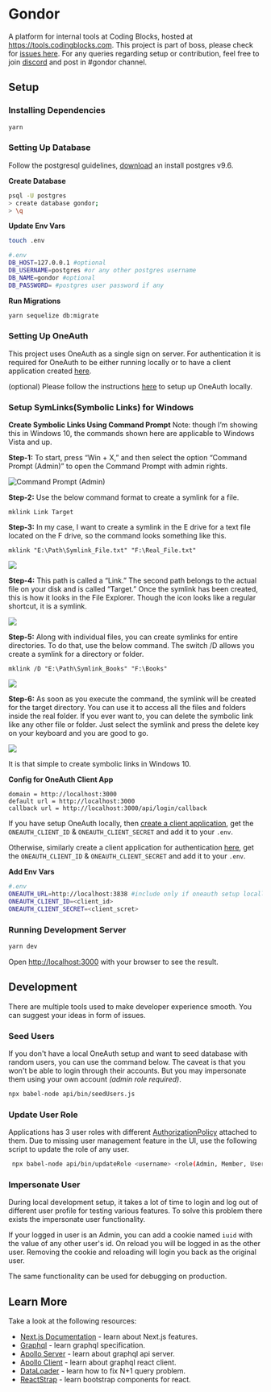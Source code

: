# Gondor

A platform for internal tools at Coding Blocks, hosted at https://tools.codingblocks.com. This project is part of boss, please check for [issues here](https://github.com/coding-blocks/gondor/labels/BOSS). For any queries regarding setup or contribution, feel free to join [discord](https://discord.gg/wNFXjh) and post in #gondor channel.

## Setup

### Installing Dependencies

```bash
yarn
```

### Setting Up Database

Follow the postgresql guidelines, [download](https://www.postgresql.org/download/) an install postgres v9.6.

**Create Database**

```bash
psql -U postgres
> create database gondor;
> \q
```

**Update Env Vars**

```bash
touch .env

#.env
DB_HOST=127.0.0.1 #optional
DB_USERNAME=postgres #or any other postgres username
DB_NAME=gondor #optional
DB_PASSWORD= #postgres user password if any
```

**Run Migrations**

```bash
yarn sequelize db:migrate
```

### Setting Up OneAuth

This project uses OneAuth as a single sign on server. For authentication it is required for OneAuth to be either running locally or to have a client application created [here](https://account.codingblocks.com/users/me/clients).

(optional) Please follow the instructions [here](https://github.com/coding-blocks/oneauth) to setup up OneAuth locally.


### Setup SymLinks(Symbolic Links) for Windows


**Create Symbolic Links Using Command Prompt**
Note: though I’m showing this in Windows 10, the commands shown here are applicable to Windows Vista and up.

**Step-1:**
To start, press “Win + X,” and then select the option “Command Prompt (Admin)” to open the Command Prompt with admin rights.


![Command Prompt (Admin)](https://www.maketecheasier.com/assets/uploads/2017/01/create-symlinks-win10-select-command-prompt.jpg.webp)

**Step-2:**
Use the below command format to create a symlink for a file.


```
mklink Link Target
```

**Step-3:**
In my case, I want to create a symlink in the E drive for a text file located on the F drive, so the command looks something like this.


```
mklink "E:\Path\Symlink_File.txt" "F:\Real_File.txt"
```

![](https://www.maketecheasier.com/assets/uploads/2017/01/create-symlinks-win10-for-files.jpg.webp)


**Step-4:**
This path is called a “Link.” The second path belongs to the actual file on your disk and is called “Target.”
Once the symlink has been created, this is how it looks in the File Explorer. Though the icon looks like a regular shortcut, it is a symlink.


![](https://www.maketecheasier.com/assets/uploads/2017/01/create-symlinks-win10-symlink-for-file-created.jpg.webp)


**Step-5:**
Along with individual files, you can create symlinks for entire directories. To do that, use the below command. The switch /D allows you create a symlink for a directory or folder.


```
mklink /D "E:\Path\Symlink_Books" "F:\Books"
```


![](https://www.maketecheasier.com/assets/uploads/2017/01/create-symlinks-win10-for-folders.jpg.webp)


**Step-6:**
As soon as you execute the command, the symlink will be created for the target directory. You can use it to access all the files and folders inside the real folder. If you ever want to, you can delete the symbolic link like any other file or folder. Just select the symlink and press the delete key on your keyboard and you are good to go.


![](https://www.maketecheasier.com/assets/uploads/2017/01/create-symlinks-win10-symlink-for-folder-created.jpg.webp)


It is that simple to create symbolic links in Windows 10.



**Config for OneAuth Client App**

```
domain = http://localhost:3000
default url = http://localhost:3000
callback url = http://localhost:3000/api/login/callback
```

If you have setup OneAuth locally, then [create a client application](https://github.com/coding-blocks/oneauth/wiki/Explicit-Authentication), get the `ONEAUTH_CLIENT_ID` & `ONEAUTH_CLIENT_SECRET` and add it to your `.env`.

Otherwise, similarly create a client application for authentication [here](https://account.codingblocks.com/users/me/clients), get the `ONEAUTH_CLIENT_ID` & `ONEAUTH_CLIENT_SECRET` and add it to your `.env`.

**Add Env Vars**

```bash
#.env
ONEAUTH_URL=http://localhost:3838 #include only if oneauth setup locally
ONEAUTH_CLIENT_ID=<client_id>
ONEAUTH_CLIENT_SECRET=<client_scret>
```

### Running Development Server

```bash
yarn dev
```

Open [http://localhost:3000](http://localhost:3000) with your browser to see the result.

## Development

There are multiple tools used to make developer experience smooth. You can suggest your ideas in form of issues.

### Seed Users

If you don't have a local OneAuth setup and want to seed database with random users, you can use the command below. The caveat is that you won't be able to login through their accounts. But you may impersonate them using your own account *(admin role required)*.
```bash
npx babel-node api/bin/seedUsers.js
```

### Update User Role

Applications has 3 user roles with different [AuthorizationPolicy](https://github.com/coding-blocks/gondor/blob/master/api/services/AuthorizationPolicy/index.js) attached to them. Due to missing user management feature in the UI, use the following script to update the role of any user.
```bash
 npx babel-node api/bin/updateRole <username> <role(Admin, Member, User)>
```

### Impersonate User

During local development setup, it takes a lot of time to login and log out of different user profile for testing various features. To solve this problem there exists the impersonate user functionality.

If your logged in user is an Admin, you can add a cookie named `iuid` with the value of any other user's id. On reload you will be logged in as the other user. Removing the cookie and reloading will login you back as the original user.

The same functionality can be used for debugging on production.

## Learn More

Take a look at the following resources:

- [Next.js Documentation](https://nextjs.org/docs) - learn about Next.js features.
- [Graphql](https://graphql.org/learn/) - learn graphql specification.
- [Apollo Server](https://www.apollographql.com/docs/apollo-server/) - learn about graphql api server.
- [Apollo Client](https://www.apollographql.com/docs/react) - learn about graphql react client.
- [DataLoader](https://www.youtube.com/watch?v=OQTnXNCDywA) - learn how to fix N+1 query problem.
- [ReactStrap](https://reactstrap.github.io/) - learn bootstrap components for react.
